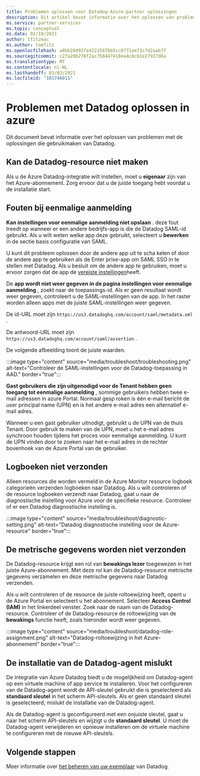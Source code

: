 ```yaml
---
title: Problemen oplossen voor Datadog-Azure-partner oplossingen
description: Dit artikel bevat informatie over het oplossen van problemen met Datadog op Azure.
ms.service: partner-services
ms.topic: conceptual
ms.date: 02/19/2021
author: tfitzmac
ms.author: tomfitz
ms.openlocfilehash: a8bb28892fe42215876b5cc8771ae73c7d2aab7f
ms.sourcegitcommit: c27a20b278f2ac758447418ea4c8c61e27927d6a
ms.translationtype: MT
ms.contentlocale: nl-NL
ms.lasthandoff: 03/03/2021
ms.locfileid: "101746015"
---
```

# <a name="troubleshooting-datadog-on-azure"></a>Problemen met Datadog oplossen in azure

Dit document bevat informatie over het oplossen van problemen met de oplossingen die gebruikmaken van Datadog.

## <a name="unable-to-create-datadog-resource"></a>Kan de Datadog-resource niet maken

Als u de Azure Datadog-integratie wilt instellen, moet u **eigenaar** zijn van het Azure-abonnement. Zorg ervoor dat u de juiste toegang hebt voordat u de installatie start.

## <a name="single-sign-on-errors"></a>Fouten bij eenmalige aanmelding

**Kan instellingen voor eenmalige aanmelding niet opslaan** . deze fout treedt op wanneer er een andere bedrijfs-app is die de Datadog SAML-id gebruikt. Als u wilt weten welke app deze gebruikt, selecteert u **bewerken** in de sectie basis configuratie van SAML.

U kunt dit probleem oplossen door de andere app uit te scha kelen of door de andere app te gebruiken als de Enter prise-app om SAML SSO in te stellen met Datadog. Als u besluit om de andere app te gebruiken, moet u ervoor zorgen dat de app de [vereiste instellingen](create.md#configure-single-sign-on)heeft.

De **app wordt niet weer gegeven in de pagina instellingen voor eenmalige aanmelding** , zoekt naar de toepassings-id. Als er geen resultaat wordt weer gegeven, controleert u de SAML-instellingen van de app. In het raster worden alleen apps met de juiste SAML-instellingen weer gegeven. 

De id-URL moet zijn `https://us3.datadoghq.com/account/saml/metadata.xml` .

De antwoord-URL moet zijn `https://us3.datadoghq.com/account/saml/assertion` .

De volgende afbeelding toont de juiste waarden.
  
:::image type="content" source="media/troubleshoot/troubleshooting.png" alt-text="Controleer de SAML-instellingen voor de Datadog-toepassing in AAD." border="true":::

**Gast gebruikers die zijn uitgenodigd voor de Tenant hebben geen toegang tot eenmalige aanmelding** , sommige gebruikers hebben twee e-mail adressen in azure Portal. Normaal gesp roken is één e-mail bericht de user principal name (UPN) en is het andere e-mail adres een alternatief e-mail adres.

Wanneer u een gast gebruiker uitnodigt, gebruikt u de UPN van de thuis Tenant. Door gebruik te maken van de UPN, moet u het e-mail adres synchroon houden tijdens het proces voor eenmalige aanmelding. U kunt de UPN vinden door te zoeken naar het e-mail adres in de rechter bovenhoek van de Azure Portal van de gebruiker.
  
## <a name="logs-not-being-emitted"></a>Logboeken niet verzonden

Alleen resources die worden vermeld in de Azure Monitor resource logboek categorieën verzenden logboeken naar Datadog. Als u wilt controleren of de resource logboeken verzendt naar Datadog, gaat u naar de diagnostische instelling voor Azure voor de specifieke resource. Controleer of er een Datadog diagnostische instelling is.

:::image type="content" source="media/troubleshoot/diagnostic-setting.png" alt-text="Datadog diagnostische instelling voor de Azure-resource" border="true":::

## <a name="metrics-not-being-emitted"></a>De metrische gegevens worden niet verzonden

De Datadog-resource krijgt een rol van **bewakings lezer** toegewezen in het juiste Azure-abonnement. Met deze rol kan de Datadog-resource metrische gegevens verzamelen en deze metrische gegevens naar Datadog verzenden.

Als u wilt controleren of de resource de juiste roltoewijzing heeft, opent u de Azure Portal en selecteert u het abonnement. Selecteer **Access Control (IAM)** in het linkerdeel venster. Zoek naar de naam van de Datadog-resource. Controleer of de Datadog-resource de roltoewijzing van de **bewakings** functie heeft, zoals hieronder wordt weer gegeven.

:::image type="content" source="media/troubleshoot/datadog-role-assignment.png" alt-text="Datadog-roltoewijzing in het Azure-abonnement" border="true":::

## <a name="datadog-agent-installation-fails"></a>De installatie van de Datadog-agent mislukt

De integratie van Azure Datadog biedt u de mogelijkheid om Datadog-agent op een virtuele machine of app service te installeren. Voor het configureren van de Datadog-agent wordt de API-sleutel gebruikt die is geselecteerd als **standaard sleutel** in het scherm API-sleutels. Als er geen standaard sleutel is geselecteerd, mislukt de installatie van de Datadog-agent.

Als de Datadog-agent is geconfigureerd met een onjuiste sleutel, gaat u naar het scherm API-sleutels en wijzigt u de **standaard sleutel**. U moet de Datadog-agent verwijderen en opnieuw installeren om de virtuele machine te configureren met de nieuwe API-sleutels.

## <a name="next-steps"></a>Volgende stappen

Meer informatie over [het beheren van uw exemplaar](manage.md) van Datadog.
